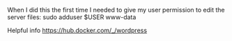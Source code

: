 When I did this the first time I needed to give my user permission 
to edit the server files:
sudo adduser $USER www-data

Helpful info
https://hub.docker.com/_/wordpress


